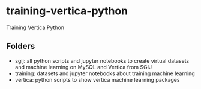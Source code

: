 # training-vertica-python
Training Vertica Python

## Folders

* sgij: all python scripts and jupyter notebooks to create virtual datasets and machine learning on MySQL and Vertica from SGIJ
* training: datasets and jupyter notebooks about training machine learning
* vertica: python scripts to show vertica machine learning packages
